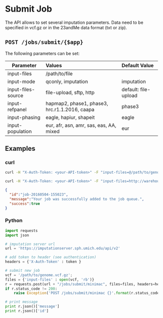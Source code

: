# Submit Job
The API allows to set several imputation parameters. Data need to be specified in vcf.gz or in the 23andMe data format (txt or zip).

## `POST /jobs/submit/{$app}`

The following parameters can be set:

| Parameter        | Values           | Default Value  |
| ------------- |:-------------| :-----|
| input-files      | /path/to/file |  |
| input-mode | qconly, imputation     | imputation   |
| input-files-source | file-upload, sftp, http     |  default: file-upload  |
| input-refpanel     | hapmap2, phase1, phase3, hrc.r1.1.2016, caapa      | phase3 |
| input-phasing | eagle, hapiur, shapeit      |  eagle  |
| input-population | eur, afr, asn, amr, sas, eas, AA, mixed      |  eur  |

## Examples

### curl

```sh
curl -H "X-Auth-Token: <your-API-token>" -F "input-files=@/path/to/genome.vcf.gz" -F "input-refpanel=hapmap2" -F "input-phasing=shapeit" https://imputationserver.sph.umich.edu/api/v2/jobs/submit/minimac
```

```sh
curl -H "X-Auth-Token: <your-API-token>" -F "input-files=http://warehouse.pgp-hms.org/warehouse/165ead886710368efd2d91624aa74f72+89/genome_v4_Full_20160602094938.txt" -F "input-files-source=http" -F "input-mode=qc" -F "input-mode=imputation" -F "input-refpanel=hrc.r1.1.2016" https://imputationserver.sph.umich.edu/api/v2/jobs/submit/minimac
```

```json
{
  "id":"job-20160504-155023",
  "message":"Your job was successfully added to the job queue.",
  "success":true
}
```

### Python

```python
import requests
import json

# imputation server url
url = 'https://imputationserver.sph.umich.edu/api/v2'

# add token to header (see authentication)
headers = {'X-Auth-Token' : token }

# submit new job
vcf = '/path/to/genome.vcf.gz';
files = {'input-files' : open(vcf, 'rb')}
r = requests.post(url + "/jobs/submit/minimac", files=files, headers=headers)
if r.status_code != 200:
    raise Exception('POST /jobs/submit/minimac {}'.format(r.status_code))

# print message
print r.json()['message']
print r.json()['id']
```
